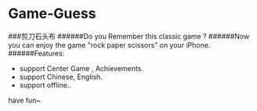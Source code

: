 # Game-Guess
###剪刀石头布
######Do you Remember this classic game ?
######Now you can enjoy the game "rock paper scissors" on your iPhone. 
######Features:
- support Center Game , Achievements.
- support Chinese, English.
- support offline..

have fun~
